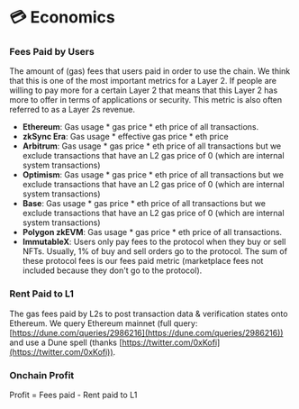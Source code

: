 # 💳 Economics

### Fees Paid by Users

The amount of (gas) fees that users paid in order to use the chain. We think that this is one of the most important metrics for a Layer 2. If people are willing to pay more for a certain Layer 2 that means that this Layer 2 has more to offer in terms of applications or security. This metric is also often referred to as a Layer 2s revenue.

* **Ethereum**: Gas usage \* gas price \* eth price of all transactions.
* **zkSync Era**: Gas usage \* effective gas price \* eth price
* **Arbitrum**: Gas usage \* gas price \* eth price of all transactions but we exclude transactions that have an L2 gas price of 0 (which are internal system transactions)
* **Optimism**: Gas usage \* gas price \* eth price of all transactions but we exclude transactions that have an L2 gas price of 0 (which are internal system transactions)
* **Base**: Gas usage \* gas price \* eth price of all transactions but we exclude transactions that have an L2 gas price of 0 (which are internal system transactions)
* **Polygon zkEVM**: Gas usage \* gas price \* eth price of all transactions.
* **ImmutableX**: Users only pay fees to the protocol when they buy or sell NFTs. Usually, 1% of buy and sell orders go to the protocol. The sum of these protocol fees is our fees paid metric (marketplace fees not included because they don't go to the protocol).

### Rent Paid to L1

The gas fees paid by L2s to post transaction data & verification states onto Ethereum. We query Ethereum mainnet (full query: [https://dune.com/queries/2986216](https://dune.com/queries/2986216)) and use a Dune spell (thanks [https://twitter.com/0xKofi](https://twitter.com/0xKofi)).

### Onchain Profit

Profit = Fees paid - Rent paid to L1
